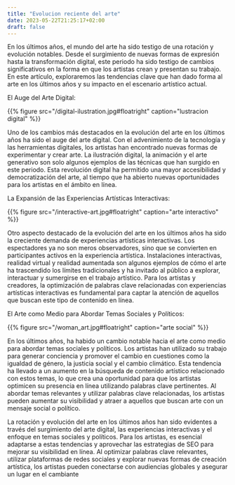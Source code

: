 ```yaml
---
title: "Evolucion reciente del arte"
date: 2023-05-22T21:25:17+02:00
draft: false
---
```


En los últimos años, el mundo del arte ha sido testigo de una rotación y evolución notables. Desde el surgimiento de nuevas formas de expresión hasta la transformación digital, este periodo ha sido testigo de cambios significativos en la forma en que los artistas crean y presentan su trabajo. En este artículo, exploraremos las tendencias clave que han dado forma al arte en los últimos años y su impacto en el escenario artístico actual.
 
El Auge del Arte Digital:


{{% figure src="/digital-ilustration.jpg#floatright" caption="lustracion digital" %}}

Uno de los cambios más destacados en la evolución del arte en los últimos años ha sido el auge del arte digital. Con el advenimiento de la tecnología y las herramientas digitales, los artistas han encontrado nuevas formas de experimentar y crear arte. La ilustración digital, la animación y el arte generativo son solo algunos ejemplos de las técnicas que han surgido en este periodo. Esta revolución digital ha permitido una mayor accesibilidad y democratización del arte, al tiempo que ha abierto nuevas oportunidades para los artistas en el ámbito en línea.

La Expansión de las Experiencias Artísticas Interactivas:

{{% figure src="/interactive-art.jpg#floatright" caption="arte interactivo" %}}

Otro aspecto destacado de la evolución del arte en los últimos años ha sido la creciente demanda de experiencias artísticas interactivas. Los espectadores ya no son meros observadores, sino que se convierten en participantes activos en la experiencia artística. Instalaciones interactivas, realidad virtual y realidad aumentada son algunos ejemplos de cómo el arte ha trascendido los límites tradicionales y ha invitado al público a explorar, interactuar y sumergirse en el trabajo artístico. Para los artistas y creadores, la optimización de palabras clave relacionadas con experiencias artísticas interactivas es fundamental para captar la atención de aquellos que buscan este tipo de contenido en línea.

El Arte como Medio para Abordar Temas Sociales y Políticos:

{{% figure src="/woman_art.jpg#floatright" caption="arte social" %}}

En los últimos años, ha habido un cambio notable hacia el arte como medio para abordar temas sociales y políticos. Los artistas han utilizado su trabajo para generar conciencia y promover el cambio en cuestiones como la igualdad de género, la justicia social y el cambio climático. Esta tendencia ha llevado a un aumento en la búsqueda de contenido artístico relacionado con estos temas, lo que crea una oportunidad para que los artistas optimicen su presencia en línea utilizando palabras clave pertinentes. Al abordar temas relevantes y utilizar palabras clave relacionadas, los artistas pueden aumentar su visibilidad y atraer a aquellos que buscan arte con un mensaje social o político.

La rotación y evolución del arte en los últimos años han sido evidentes a través del surgimiento del arte digital, las experiencias interactivas y el enfoque en temas sociales y políticos. Para los artistas, es esencial adaptarse a estas tendencias y aprovechar las estrategias de SEO para mejorar su visibilidad en línea. Al optimizar palabras clave relevantes, utilizar plataformas de redes sociales y explorar nuevas formas de creación artística, los artistas pueden conectarse con audiencias globales y asegurar un lugar en el cambiante